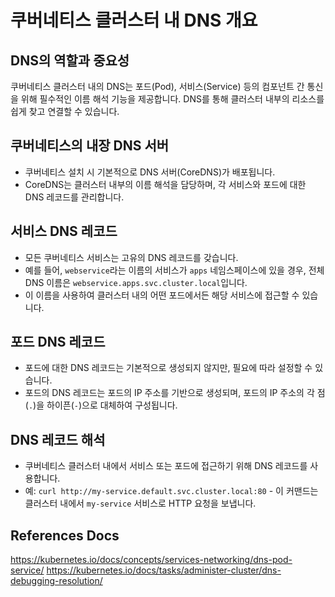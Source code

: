 # 쿠버네티스 클러스터 내 DNS 개요

## DNS의 역할과 중요성

쿠버네티스 클러스터 내의 DNS는 포드(Pod), 서비스(Service) 등의 컴포넌트 간 통신을 위해 필수적인 이름 해석 기능을 제공합니다. DNS를 통해 클러스터 내부의 리소스를 쉽게 찾고 연결할 수 있습니다.

## 쿠버네티스의 내장 DNS 서버

- 쿠버네티스 설치 시 기본적으로 DNS 서버(CoreDNS)가 배포됩니다.
- CoreDNS는 클러스터 내부의 이름 해석을 담당하며, 각 서비스와 포드에 대한 DNS 레코드를 관리합니다.

## 서비스 DNS 레코드

- 모든 쿠버네티스 서비스는 고유의 DNS 레코드를 갖습니다.
- 예를 들어, `webservice`라는 이름의 서비스가 `apps` 네임스페이스에 있을 경우, 전체 DNS 이름은 `webservice.apps.svc.cluster.local`입니다.
- 이 이름을 사용하여 클러스터 내의 어떤 포드에서든 해당 서비스에 접근할 수 있습니다.

## 포드 DNS 레코드

- 포드에 대한 DNS 레코드는 기본적으로 생성되지 않지만, 필요에 따라 설정할 수 있습니다.
- 포드의 DNS 레코드는 포드의 IP 주소를 기반으로 생성되며, 포드의 IP 주소의 각 점(`.`)을 하이픈(`-`)으로 대체하여 구성됩니다.

## DNS 레코드 해석

- 쿠버네티스 클러스터 내에서 서비스 또는 포드에 접근하기 위해 DNS 레코드를 사용합니다.
- 예: `curl http://my-service.default.svc.cluster.local:80` - 이 커맨드는 클러스터 내에서 `my-service` 서비스로 HTTP 요청을 보냅니다.

## References Docs

https://kubernetes.io/docs/concepts/services-networking/dns-pod-service/
https://kubernetes.io/docs/tasks/administer-cluster/dns-debugging-resolution/
